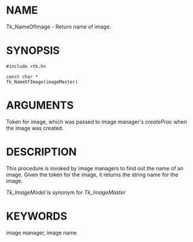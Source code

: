 # NAME

Tk_NameOfImage - Return name of image.

# SYNOPSIS

    #include <tk.h>

    const char *
    Tk_NameOfImage(imageMaster)

# ARGUMENTS

Token for image, which was passed to image manager\'s *createProc* when
the image was created.

# DESCRIPTION

This procedure is invoked by image managers to find out the name of an
image. Given the token for the image, it returns the string name for the
image.

*Tk_ImageModel* is synonym for *Tk_ImageMaster*

# KEYWORDS

image manager, image name
